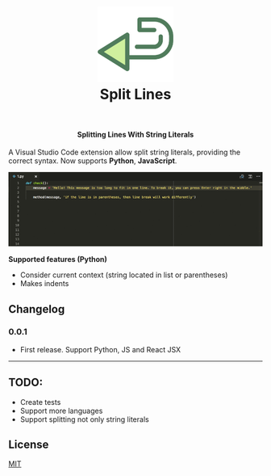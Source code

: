 <h1 align="center">
  <br>
    <img src="https://github.com/pilat/split-lines/blob/master/images/icon.png?raw=true" alt="logo" width="150">
  <br>
  Split Lines
  <br>
  <br>
</h1>

<h4 align="center">Splitting Lines With String Literals</h4>

A Visual Studio Code extension allow split string literals, providing the correct syntax. Now supports **Python**, **JavaScript**. 

![Demo](https://github.com/pilat/split-lines/blob/master/images/demo.gif?raw=true)


**Supported features (Python)**
* Consider current context (string located in list or parentheses)
* Makes indents



## Changelog

### 0.0.1

-  First release. Support Python, JS and React JSX

---

## TODO:

- Create tests
- Support more languages
- Support splitting not only string literals


## License 
[MIT](LICENSE)